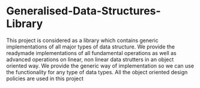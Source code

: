 # Generalised-Data-Structures-Library
This project is considered as a library which contains generic implementations of all
major types of data structure.
We provide the readymade implementations of all fundamental operations as well as
advanced operations on linear, non linear data strutters in an object oriented way.
We provide the generic way of implementation so we can use the functionality for
any type of data types.
All the object oriented design policies are used in this project
